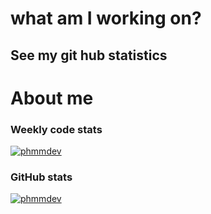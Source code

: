 # what am I working on?

## See my git hub statistics 

# About me

### Weekly code stats

[![phmmdev](https://github-readme-stats.vercel.app/api/top-langs/?username=phmmdev&layout=compact&&show_icons=true&theme=dracula&hide_title=true&count_private=true)](https://github.com/phmmdev)

### GitHub stats

[![phmmdev](https://github-readme-stats.vercel.app/api?username=phmmdev&show_icons=true&theme=dracula&hide_title=true&count_private=true)](https://github.com/phmmdev)
